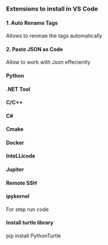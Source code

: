 ### Extensions to install in VS Code

#### 1. Auto Rename Tags
Allows to renmae the tags automatically

#### 2. Paste JSON as Code
Allow to work with Json effeciently

#### Python

#### .NET Tool

#### C/C++

#### C#

#### Cmake

#### Docker

#### InteLLicode

#### Jupiter

#### Remote SSH

#### ipykernel 
For step run code

#### Install turtle library
pip install PythonTurtle